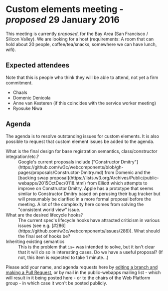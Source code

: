 <!DOCTYPE html>
<html>
 <head>
  <meta charset="utf-8">
  <title>29 January 2016 Custom elements meeting</title>
 </head>
 <body>
  <h1>Custom elements meeting - <em>proposed</em> 29 January 2016</h1>

  <p>This meeting is currently <em>proposed</em>, for the Bay Area (San Francisco / Silicon Valley). We are looking for a host (requirements: A room that can hold about 20 people, coffee/tea/snacks, somewhere we can have lunch, wifi).</p>

  <h2>Expected attendees</h2>
  <p>Note that this is people who think they will be able to attend, not yet a firm commitment.</p>

  <ul>
   <li>Chaals</li>
   <li>Domenic Denicola</li>
   <li>Anne van Kesteren (if this coincides with the service worker meeting)</li>
   <li>Ryosuke Niwa</li>
  </ul>

  <h2>Agenda</h2>
  <p>The agenda is to resolve outstanding issues for custom elements. It is also possible to request that custom element issues be added to the agenda.</p>
  <dl>
   <dt>What is the final design for base registration semantics, class/constructor integration/etc.?</dt>
   <dd>Google's current proposals include ["Constructor Dmitry"](https://github.com/w3c/webcomponents/blob/gh-pages/proposals/Constructor-Dmitry.md) from Domenic and the [backing swap proposal](https://lists.w3.org/Archives/Public/public-webapps/2015OctDec/0118.html) from Elliott which attempts to improve on Constructor Dmitry. Apple has a prototype that seems similar to Constructor Dmitry based on perusing their bug tracker but will presumably be clarified in a more formal proposal before the meeting. A lot of the complexity here comes from solving the "consistent world view" issue.</dd>
   
   <dt>What are the desired lifecycle hooks?</dt>
   <dd>The current spec's lifecycle hooks have attracted criticism in various issues (see e.g. [#286](https://github.com/w3c/webcomponents/issues/286)). What should the final set of hooks be?</dd>

   <dt>Inheriting existing semantics</dt>
    <dd>This is the problem that <code>is=</code> was intended to solve, but it isn't clear that it will do so in interesting cases. Do we have a useful proposal? (If not, this item is expected to take 1 minute…)</dd>
  </dl>


  <p>Please add your name, and agenda requests here by <a href="https://github.com/w3c/WebPlatformWG/blob/gh-pages/meetings/16janWC.md">editing a branch and making a Pull Request</a>, or by mail in the public-webapps mailing list - which will result in it being posted here - or to the chairs of the Web Platform group - in which case it won't be posted publicly.</p>

 </body>
</html>
